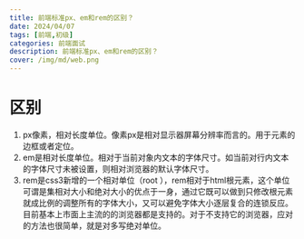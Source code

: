 ```yaml
---
title: 前端标准px、em和rem的区别？
date: 2024/04/07
tags: [前端,初级]
categories: 前端面试
description: 前端标准px、em和rem的区别？
cover: /img/md/web.png
---
```


# 区别
1. px像素，相对长度单位。像素px是相对显示器屏幕分辨率而言的。用于元素的边框或者定位。
2. em是相对长度单位。相对于当前对象内文本的字体尺寸。如当前对行内文本的字体尺寸未被设置，则相对浏览器的默认字体尺寸。
3. rem是css3新增的一个相对单位（root ），rem相对于html根元素，这个单位可谓是集相对大小和绝对大小的优点于一身，通过它既可以做到只修改根元素就成比例的调整所有的字体大小，又可以避免字体大小逐层复合的连锁反应。目前基本上市面上主流的的浏览器都是支持的。对于不支持它的浏览器，应对的方法也很简单，就是对多写绝对单位。